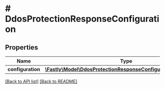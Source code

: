 # # DdosProtectionResponseConfiguration

## Properties

Name | Type | Description | Notes
------------ | ------------- | ------------- | -------------
**configuration** | [**\Fastly\Model\DdosProtectionResponseConfigurationConfiguration**](DdosProtectionResponseConfigurationConfiguration.md) |  | [optional] 


[[Back to API list]](../../README.md#endpoints) [[Back to README]](../../README.md)
